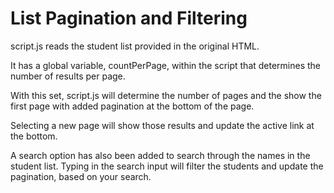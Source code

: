 # List Pagination and Filtering

script.js reads the student list provided in the original HTML.

It has a global variable, countPerPage, within the script that determines the number of results per page.

With this set, script.js will determine the number of pages and the show the first page with added pagination at the bottom of the page.

Selecting a new page will show those results and update the active link at the bottom.

A search option has also been added to search through the names in the student list. Typing in the search input will filter the students and update the pagination, based on your search.